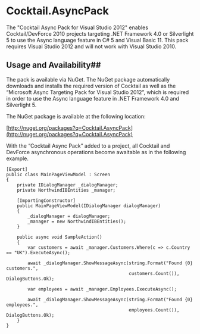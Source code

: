 Cocktail.AsyncPack
==================

The "Cocktail Async Pack for Visual Studio 2012" enables Cocktail/DevForce 2010 projects targeting .NET Framework 4.0 or Silverlight 5 to use the Async language feature in C# 5 and Visual Basic 11. This pack requires Visual Studio 2012 and will not work with Visual Studio 2010.

## Usage and Availability##

The pack is available via NuGet. The NuGet package automatically downloads and installs the required version of Cocktail as well as the “Microsoft Async Targeting Pack for Visual Studio 2012”, which is required in order to use the Async language feature in .NET Framework 4.0 and Silverlight 5.

The NuGet package is available at the following location:
 
[http://nuget.org/packages?q=Cocktail.AsyncPack](http://nuget.org/packages?q=Cocktail.AsyncPack)
 
With the “Cocktail Async Pack” added to a project, all Cocktail and DevForce asynchronous operations become awaitable as in the following example.

    [Export]
    public class MainPageViewModel : Screen
    {
        private IDialogManager _dialogManager;
        private NorthwindIBEntities _manager;
 
        [ImportingConstructor]
        public MainPageViewModel(IDialogManager dialogManager)
        {
            _dialogManager = dialogManager;
            _manager = new NorthwindIBEntities();
        }
 
        public async void SampleAction()
        {
            var customers = await _manager.Customers.Where(c => c.Country == "UK").ExecuteAsync();
 
            await _dialogManager.ShowMessageAsync(string.Format("Found {0} customers.", 
                                                  customers.Count()), DialogButtons.Ok);
 
            var employees = await _manager.Employees.ExecuteAsync();
 
            await _dialogManager.ShowMessageAsync(string.Format("Found {0} employees.", 
                                                  employees.Count()), DialogButtons.Ok);
        }
    }